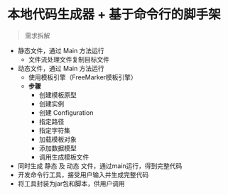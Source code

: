 # 本地代码生成器 + 基于命令行的脚手架

> 需求拆解
- 静态文件，通过 Main 方法运行
    - 文件流处理文件复制目标文件
- 动态文件，通过 Main 方法运行
  - 使用模板引擎（FreeMarker模板引擎）
  - **步骤**
    - 创建模板原型
    - 创建实例
    - 创建 Configuration
    - 指定路径
    - 指定字符集
    - 加载模板对象
    - 添加数据模型
    - 调用生成模板文件
- 同时生成 静态 及 动态 文件，通过main运行，得到完整代码
- 开发命令行工具，接受用户输入并生成完整代码
- 将工具封装为jar包和脚本，供用户调用

